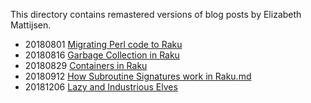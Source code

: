This directory contains remastered versions of blog posts by Elizabeth Mattijsen.

- 20180801 [Migrating Perl code to Raku](Migrating-Perl-code-to-Raku.md)
- 20180816 [Garbage Collection in Raku](Garbage-Collection-in-Raku.md)
- 20180829 [Containers in Raku](Containers-in-Raku.md)
- 20180912 [How Subroutine Signatures work in Raku.md](How-Subroutine-Signatures-work-in-Raku.md)
- 20181206 [Lazy and Industrious Elves](Lazy-and-Industrious-Elves.md)
